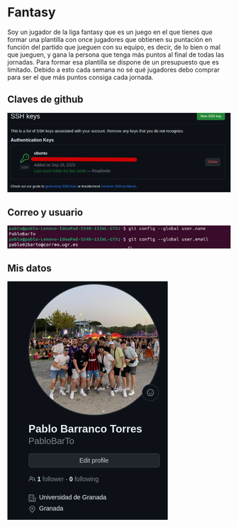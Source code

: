 # Fantasy
Soy un jugador de la liga fantasy que es un juego en el que tienes que formar una plantilla con once jugadores que obtienen su puntación en función del partido que jueguen con su equipo, es decir, de lo bien o mal que jueguen, y gana la persona que tenga más puntos al final de todas las jornadas. Para formar esa plantilla se dispone de un presupuesto que es limitado. Debido a esto cada semana no sé qué jugadores debo comprar para ser el que más puntos consiga cada jornada.

## Claves de github

![Clave Github](./Documentos/clave_ssh.png)

## Correo y usuario

![Correo y usuario](./Documentos/datos.png)

## Mis datos

![Mis datos](./Documentos/yo.png)
